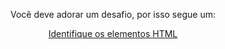 <p align="center">Você deve adorar um desafio, por isso segue um:</p>
<p align="center"><a href="https://forms.gle/BDMo1g6R6J6cc5cSA">Identifique os elementos HTML</a></p>
